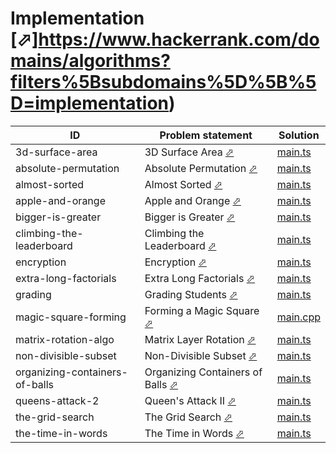 # Implementation [⬀]https://www.hackerrank.com/domains/algorithms?filters%5Bsubdomains%5D%5B%5D=implementation)


| ID                             | Problem statement                                                                                        | Solution                                          |
|--------------------------------|----------------------------------------------------------------------------------------------------------|---------------------------------------------------|
| 3d-surface-area                | 3D Surface Area [⬀](https://www.hackerrank.com/challenges/3d-surface-area)                               | [main.ts](3d-surface-area/main.ts)                |
| absolute-permutation           | Absolute Permutation [⬀](https://www.hackerrank.com/challenges/absolute-permutation)                     | [main.ts](absolute-permutation/main.ts)           |
| almost-sorted                  | Almost Sorted [⬀](https://www.hackerrank.com/challenges/almost-sorted)                                   | [main.ts](almost-sorted/main.ts)                  |
| apple-and-orange               | Apple and Orange [⬀](https://www.hackerrank.com/challenges/apple-and-orange)                             | [main.ts](apple-and-orange/main.ts)               |
| bigger-is-greater              | Bigger is Greater [⬀](https://www.hackerrank.com/challenges/bigger-is-greater)                           | [main.ts](bigger-is-greater/main.ts)              |
| climbing-the-leaderboard       | Climbing the Leaderboard [⬀](https://www.hackerrank.com/challenges/climbing-the-leaderboard)             | [main.ts](climbing-the-leaderboard/main.ts)       |
| encryption                     | Encryption [⬀](https://www.hackerrank.com/challenges/encryption)                                         | [main.ts](encryption/main.ts)                     |
| extra-long-factorials          | Extra Long Factorials [⬀](https://www.hackerrank.com/challenges/extra-long-factorials)                   | [main.ts](extra-long-factorials/main.ts)          |
| grading                        | Grading Students [⬀](https://www.hackerrank.com/challenges/grading)                                      | [main.ts](grading/main.ts)                        |
| magic-square-forming           | Forming a Magic Square [⬀](https://www.hackerrank.com/challenges/magic-square-forming)                   | [main.cpp](magic-square-forming/main.cpp)         |
| matrix-rotation-algo           | Matrix Layer Rotation [⬀](https://www.hackerrank.com/challenges/matrix-rotation-algo)                    | [main.ts](matrix-rotation-algo/main.ts)           |
| non-divisible-subset           | Non-Divisible Subset [⬀](https://www.hackerrank.com/challenges/non-divisible-subset)                     | [main.ts](non-divisible-subset/main.ts)           |
| organizing-containers-of-balls | Organizing Containers of Balls [⬀](https://www.hackerrank.com/challenges/organizing-containers-of-balls) | [main.ts](organizing-containers-of-balls/main.ts) |
| queens-attack-2                | Queen's Attack II [⬀](https://www.hackerrank.com/challenges/queens-attack-2)                             | [main.ts](queens-attack-2/main.ts)                |
| the-grid-search                | The Grid Search [⬀](https://www.hackerrank.com/challenges/the-grid-search)                               | [main.ts](the-grid-search/main.ts)                |
| the-time-in-words              | The Time in Words [⬀](https://www.hackerrank.com/challenges/the-time-in-words)                           | [main.ts](the-time-in-words/main.ts)              |

